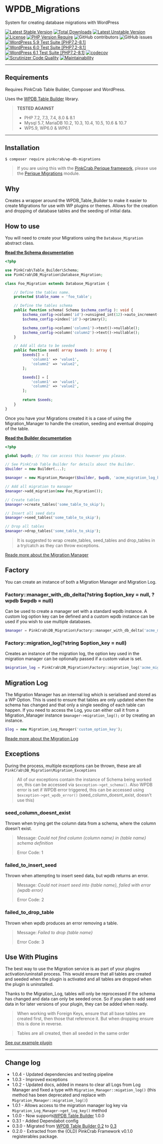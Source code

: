 # WPDB_Migrations

System for creating database migrations with WordPress

[![Latest Stable Version](http://poser.pugx.org/pinkcrab/wp-db-migrations/v)](https://packagist.org/packages/pinkcrab/wp-db-migrations) [![Total Downloads](http://poser.pugx.org/pinkcrab/wp-db-migrations/downloads)](https://packagist.org/packages/pinkcrab/wp-db-migrations) [![Latest Unstable Version](http://poser.pugx.org/pinkcrab/wp-db-migrations/v/unstable)](https://packagist.org/packages/pinkcrab/wp-db-migrations) [![License](http://poser.pugx.org/pinkcrab/wp-db-migrations/license)](https://packagist.org/packages/pinkcrab/wp-db-migrations) [![PHP Version Require](http://poser.pugx.org/pinkcrab/wp-db-migrations/require/php)](https://packagist.org/packages/pinkcrab/wp-db-migrations)
![GitHub contributors](https://img.shields.io/github/contributors/Pink-Crab/WPDB_Migrations?label=Contributors)
![GitHub issues](https://img.shields.io/github/issues-raw/Pink-Crab/WPDB_Migrations)
[![WordPress 5.9 Test Suite [PHP7.2-8.1]](https://github.com/Pink-Crab/WPDB_Migrations/actions/workflows/WP_5_9.yaml/badge.svg)](https://github.com/Pink-Crab/WPDB_Migrations/actions/workflows/WP_5_9.yaml)
[![WordPress 6.0 Test Suite [PHP7.2-8.1]](https://github.com/Pink-Crab/WPDB_Migrations/actions/workflows/WP_6_0.yaml/badge.svg)](https://github.com/Pink-Crab/WPDB_Migrations/actions/workflows/WP_6_0.yaml)
[![WordPress 6.1 Test Suite [PHP7.2-8.1]](https://github.com/Pink-Crab/WPDB_Migrations/actions/workflows/WP_6_1.yaml/badge.svg)](https://github.com/Pink-Crab/WPDB_Migrations/actions/workflows/WP_6_1.yaml)
[![codecov](https://codecov.io/gh/Pink-Crab/WPDB_Migrations/branch/master/graph/badge.svg?token=WEZOLOURI1)](https://codecov.io/gh/Pink-Crab/WPDB_Migrations)
[![Scrutinizer Code Quality](https://scrutinizer-ci.com/g/Pink-Crab/WPDB_Migrations/badges/quality-score.png?b=master)](https://scrutinizer-ci.com/g/Pink-Crab/WPDB_Migrations/?branch=master)
[![Maintainability](https://api.codeclimate.com/v1/badges/a680395630683fd2f1e4/maintainability)](https://codeclimate.com/github/Pink-Crab/WPDB_Migrations/maintainability)
 

***********************************************

## Requirements

Requires PinkCrab Table Builder, Composer and WordPress.

Uses the [WPDB Table Builder](https://github.com/Pink-Crab/WPDB-Table-Builder) library.

> **TESTED AGAINST**
> * PHP  7.2, 7.3, 7.4, 8.0 & 8.1
> * Mysql 5.7, MariaDB 10.2, 10.3, 10.4, 10.5, 10.6 & 10.7
> * WP5.9, WP6.0 & WP6.1

****


## Installation

``` bash
$ composer require pinkcrab/wp-db-migrations
```

> If you are using this with the [PinkCrab Perique framework](https://perique.info), please use the [Perique Migrations](https://github.com/Pink-Crab/Perique_Migrations) module.

## Why

Creates a wrapper around the WPDB_Table_Builder to make it easier to create Migrations for use with WP plugins or themes. Allows for the creation and dropping of database tables and the seeding of initial data.

## How to use

You will need to create your Migrations using the ```Database_Migration``` abstract class. 

**[Read the Schema documentation](https://github.com/Pink-Crab/WPDB-Table-Builder/blob/master/docs/Schema.md)**

```php
<?php

use PinkCrab\Table_Builder\Schema;
use PinkCrab\DB_Migration\Database_Migration;

class Foo_Migration extends Database_Migration {

    // Define the tables name.
    protected $table_name = 'foo_table';

    // Define the tables schema
    public function schema( Schema $schema_config ): void {
        $schema_config->column('id')->unsigned_int(12)->auto_increment()
        $schema_config->index('id')->primary();

        $schema_config->column('column1')->text()->nullable();
        $schema_config->column('column2')->text()->nullable();
    }

    // Add all data to be seeded 
    public function seed( array $seeds ): array {
        $seeds[] = [
            'column1' => 'value1',
            'column2' => 'value2',
        ];

        $seeds[] = [
            'column1' => 'value1',
            'column2' => 'value2',
        ];
        
        return $seeds;
    }
}
```


Once you have your Migrations created it is a case of using the Migration_Manager to handle the creation, seeding and eventual dropping of the table.

**[Read the Builder documentation](https://github.com/Pink-Crab/WPDB-Table-Builder)**

```php
<?php

global $wpdb; // You can access this however you please.

// See PinkCrab Table Builder for details about the Builder.
$builder = new Builder(...);

$manager = new Migration_Manager($builder, $wpdb, 'acme_migration_log_key');

// Add all migration to manager
$manager->add_migration(new Foo_Migration());

// Create tables
$manager->create_tables('some_table_to_skip');

// Insert all seed data
$manager->seed_tables('some_table_to_skip');

// Drop all tables
$manager->drop_tables('some_table_to_skip');
```
> It is suggested to wrap create_tables, seed_tables and drop_tables in a try/catch as they can throw exceptions.

[Reade more about the Migration Manager](/docs/migration-manager.md)


## Factory

You can create an instance of both a Migration Manager and Migration Log.

### Factory::manager_with_db_delta(?string $option_key = null, ?wpdb $wpdb = null)
Can be used to create a manager set with a standard wpdb instance. A custom log option key can be defined and a custom wpdb instance can be used if you wish to use multiple databases.
```php
$manager = PinkCrab\DB_Migration\Factory::manager_with_db_delta('acme_migration_log_key', $custom_wpdb);
```

### Factory::migration_log(?string $option_key = null)
Creates an instance of the migration log, the option key used in the migration manager can be optionally passed if a custom value is set.
```php
$migration_log = PinkCrab\DB_Migration\Factory::migration_log('acme_migration_log_key');
```

## Migration Log
The Migration Manager has an internal log which is serialised and stored as a WP Option. This is used to ensure that tables are only updated when the schema has changed and that only a single seeding of each table can happen. 
If you need to access the Log, you can either call it from a Migration_Manager instance ```$manager->migration_log();``` or by creating an instance. 

```php
$log = new Migration_Log_Manager('custom_option_key');
```

[Reade more about the Migration Log](/docs/log-manager.md)

## Exceptions

During the process, multiple exceptions can be thrown, these are all ```PinkCrab\DB_Migration\Migration_Exceptions``` 

> All of our exceptions contain the instance of Schema being worked on, this can be accessed via `$exception->get_schema()`. Also WPDB error is set if WPDB error triggered, this can be accessed using `$exception->get_wpdb_error()` (seed_column_doesnt_exist, doesn't use this)

### seed_column_doesnt_exist
Thrown when trying get the column data from a schema, where the column doesn't exist.
> Message: *Could not find column {column name} in {table name} schema definition*
> 
> Error Code: 1

### failed_to_insert_seed
Thrown when attempting to insert seed data, but wpdb returns an error.
> Message: *Could not insert seed into {table name}, failed with error {wpdb error}*
> 
> Error Code: 2

### failed_to_drop_table
Thrown when wpdb produces an error removing a table.
> Message: *Failed to drop {table name}*
> 
> Error Code: 3


## Use With Plugins

The best way to use the Migration service is as part of your plugins activation/uninstall process. This would ensure that all tables are created and seeded when the plugin is activated and all tables are dropped when the plugin is uninstalled.

Thanks to the Migration_Log, tables will only be reprocessed if the schema has changed and data can only be seeded once. So if you plan to add seed data in for later versions of your plugin, they can be added when ready.

> When working with Foreign Keys, ensure that all base tables are created first, then those that reference it. But when dropping ensure this is done in reverse.  
  
  
> Tables are all created, then all seeded in the same order

[See our example plugin](https://github.com/gin0115/PinkCrab_WPDB_MIgration_Example)

---
## Change log
* 1.0.4 - Updated dependencies and testing pipeline
* 1.0.3 - Improved exceptions 
* 1.0.2 - Updated docs, added in means to clear all Logs from Log Manager and fixed a type with `Migration_Manager::migation_log()` (this method has been deprecated and replace with `Migration_Manager::migration_log()`)
* 1.0.1 - Allows access to the migration manager log key via `Migration_Log_Manager->get_log_key()` method
* 1.0.0 - Now supports[WPDB Table Builder](https://github.com/Pink-Crab/WPDB-Table-Builder/tree/1.0.0) 1.0.0
* 0.3.1 - Added Dependabot config
* 0.3.0 - Migrated from [WPDB Table Builder 0.2](https://github.com/Pink-Crab/WPDB-Table-Builder/tree/0.3.0) to [0.3](https://github.com/Pink-Crab/WPDB-Table-Builder/tree/1.0.0)
* 0.2.0 - Extracted from the (OLD) PinkCrab Framework v0.1.0 registerables package.
